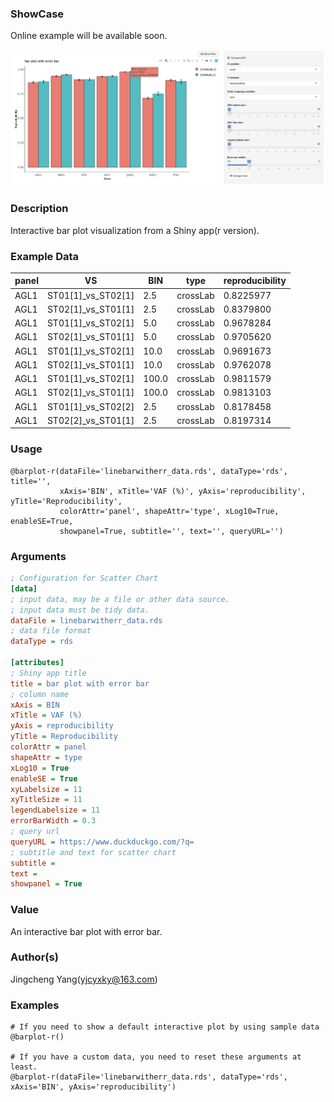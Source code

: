 ### ShowCase

Online example will be available soon.

<img src="/assets/images/plugins/barplot-r.png">

### Description

Interactive bar plot visualization from a Shiny app(r version).

### Example Data

| panel | VS                  | BIN   | type     | reproducibility |
| ----- | ------------------- | ----- | -------- | --------------- |
| AGL1  | ST01[1]\_vs_ST02[1] | 2.5   | crossLab | 0.8225977       |
| AGL1  | ST02[1]\_vs_ST01[1] | 2.5   | crossLab | 0.8379800       |
| AGL1  | ST01[1]\_vs_ST02[1] | 5.0   | crossLab | 0.9678284       |
| AGL1  | ST02[1]\_vs_ST01[1] | 5.0   | crossLab | 0.9705620       |
| AGL1  | ST01[1]\_vs_ST02[1] | 10.0  | crossLab | 0.9691673       |
| AGL1  | ST02[1]\_vs_ST01[1] | 10.0  | crossLab | 0.9762078       |
| AGL1  | ST01[1]\_vs_ST02[1] | 100.0 | crossLab | 0.9811579       |
| AGL1  | ST02[1]\_vs_ST01[1] | 100.0 | crossLab | 0.9813103       |
| AGL1  | ST01[1]\_vs_ST02[2] | 2.5   | crossLab | 0.8178458       |
| AGL1  | ST02[2]\_vs_ST01[1] | 2.5   | crossLab | 0.8197314       |

### Usage

```
@barplot-r(dataFile='linebarwitherr_data.rds', dataType='rds', title='',
           xAxis='BIN', xTitle='VAF (%)', yAxis='reproducibility', yTitle='Reproducibility',
           colorAttr='panel', shapeAttr='type', xLog10=True, enableSE=True,
           showpanel=True, subtitle='', text='', queryURL='')
```

### Arguments

```ini
; Configuration for Scatter Chart
[data]
; input data, may be a file or other data source.
; input data must be tidy data.
dataFile = linebarwitherr_data.rds
; data file format
dataType = rds

[attributes]
; Shiny app title
title = bar plot with error bar
; column name
xAxis = BIN
xTitle = VAF (%)
yAxis = reproducibility
yTitle = Reproducibility
colorAttr = panel
shapeAttr = type
xLog10 = True
enableSE = True
xyLabelsize = 11
xyTitleSize = 11
legendLabelsize = 11
errorBarWidth = 0.3
; query url
queryURL = https://www.duckduckgo.com/?q=
; subtitle and text for scatter chart
subtitle =
text =
showpanel = True
```

### Value

An interactive bar plot with error bar.

### Author(s)

Jingcheng Yang(yjcyxky@163.com)

### Examples

```
# If you need to show a default interactive plot by using sample data
@barplot-r()

# If you have a custom data, you need to reset these arguments at least.
@barplot-r(dataFile='linebarwitherr_data.rds', dataType='rds', xAxis='BIN', yAxis='reproducibility')
```
